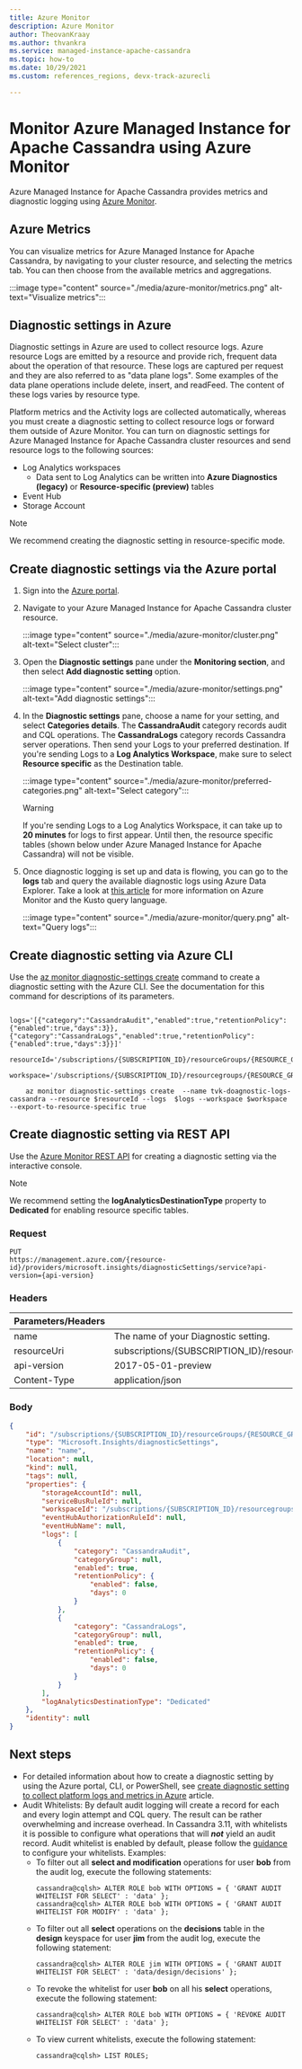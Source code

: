 ```yaml
---
title: Azure Monitor
description: Azure Monitor
author: TheovanKraay
ms.author: thvankra
ms.service: managed-instance-apache-cassandra
ms.topic: how-to
ms.date: 10/29/2021
ms.custom: references_regions, devx-track-azurecli

---
```


# Monitor Azure Managed Instance for Apache Cassandra using Azure Monitor

Azure Managed Instance for Apache Cassandra provides metrics and diagnostic logging using [Azure Monitor](../azure-monitor/overview.md). 

## Azure Metrics

You can visualize metrics for Azure Managed Instance for Apache Cassandra, by navigating to your cluster resource, and selecting the metrics tab. You can then choose from the available metrics and aggregations.

:::image type="content" source="./media/azure-monitor/metrics.png" alt-text="Visualize metrics":::

## Diagnostic settings in Azure

Diagnostic settings in Azure are used to collect resource logs. Azure resource Logs are emitted by a resource and provide rich, frequent data about the operation of that resource. These logs are captured per request and they are also referred to as "data plane logs". Some examples of the data plane operations include delete, insert, and readFeed. The content of these logs varies by resource type.

Platform metrics and the Activity logs are collected automatically, whereas you must create a diagnostic setting to collect resource logs or forward them outside of Azure Monitor. You can turn on diagnostic settings for Azure Managed Instance for Apache Cassandra cluster resources and send resource logs to the following sources:
- Log Analytics workspaces
  - Data sent to Log Analytics can be written into **Azure Diagnostics (legacy)** or **Resource-specific (preview)** tables 
- Event Hub
- Storage Account
  
> [!NOTE]
> We recommend creating the diagnostic setting in resource-specific mode.

## <a id="create-setting-portal"></a> Create diagnostic settings via the Azure portal

1. Sign into the [Azure portal](https://portal.azure.com).

1. Navigate to your Azure Managed Instance for Apache Cassandra cluster resource. 

    :::image type="content" source="./media/azure-monitor/cluster.png" alt-text="Select cluster":::
 
1. Open the **Diagnostic settings** pane under the **Monitoring section**, and then select **Add diagnostic setting** option.

    :::image type="content" source="./media/azure-monitor/settings.png" alt-text="Add diagnostic settings":::


1. In the **Diagnostic settings** pane, choose a name for your setting, and select **Categories details**. The **CassandraAudit** category records audit and CQL operations. The **CassandraLogs** category records Cassandra server operations. Then send your Logs to your preferred destination. If you're sending Logs to a **Log Analytics Workspace**, make sure to select **Resource specific** as the Destination table. 

    :::image type="content" source="./media/azure-monitor/preferred-categories.png" alt-text="Select category":::

   > [!WARNING]
   > If you're sending Logs to a Log Analytics Workspace, it can take up to **20 minutes** for logs to first appear. Until then, the resource specific tables (shown below under Azure Managed Instance for Apache Cassandra) will not be visible.  


1. Once diagnostic logging is set up and data is flowing, you can go to the **logs** tab and query the available diagnostic logs using Azure Data Explorer. Take a look at [this article](../azure-monitor/logs/log-query-overview.md) for more information on Azure Monitor and the Kusto query language. 

    :::image type="content" source="./media/azure-monitor/query.png" alt-text="Query logs":::

## <a id="create-setting-cli"></a> Create diagnostic setting via Azure CLI
Use the [az monitor diagnostic-settings create](/cli/azure/monitor/diagnostic-settings#az_monitor_diagnostic_settings_create) command to create a diagnostic setting with the Azure CLI. See the documentation for this command for descriptions of its parameters.

```azurecli-interactive
    logs='[{"category":"CassandraAudit","enabled":true,"retentionPolicy":{"enabled":true,"days":3}},{"category":"CassandraLogs","enabled":true,"retentionPolicy":{"enabled":true,"days":3}}]'
    resourceId='/subscriptions/{SUBSCRIPTION_ID}/resourceGroups/{RESOURCE_GROUP}/providers/Microsoft.DocumentDB/cassandraClusters/{CLUSTER_NAME}'
    workspace='/subscriptions/{SUBSCRIPTION_ID}/resourcegroups/{RESOURCE_GROUP}/providers/microsoft.operationalinsights/workspaces/{WORKSPACE_NAME}'

    az monitor diagnostic-settings create  --name tvk-doagnostic-logs-cassandra --resource $resourceId --logs  $logs --workspace $workspace --export-to-resource-specific true
```

## <a id="create-diagnostic-setting"></a> Create diagnostic setting via REST API
Use the [Azure Monitor REST API](/rest/api/monitor/diagnosticsettings/createorupdate) for creating a diagnostic setting via the interactive console.
> [!Note]
> We recommend setting the **logAnalyticsDestinationType** property to **Dedicated** for enabling resource specific tables.

### Request

   ```HTTP
   PUT
   https://management.azure.com/{resource-id}/providers/microsoft.insights/diagnosticSettings/service?api-version={api-version}
   ```

### Headers

   |Parameters/Headers  | Value/Description  |
   |---------|---------|
   |name     |  The name of your Diagnostic setting.      |
   |resourceUri     |   subscriptions/{SUBSCRIPTION_ID}/resourceGroups/{RESOURCE_GROUP}/providers/Microsoft.DocumentDb/databaseAccounts/{ACCOUNT_NAME}/providers/microsoft.insights/diagnosticSettings/{DIAGNOSTIC_SETTING_NAME}      |
   |api-version     |    2017-05-01-preview     |
   |Content-Type     |    application/json     |

### Body

```json
{
    "id": "/subscriptions/{SUBSCRIPTION_ID}/resourceGroups/{RESOURCE_GROUP}/providers/Microsoft.DocumentDb/databaseAccounts/{ACCOUNT_NAME}/providers/microsoft.insights/diagnosticSettings/{DIAGNOSTIC_SETTING_NAME}",
    "type": "Microsoft.Insights/diagnosticSettings",
    "name": "name",
    "location": null,
    "kind": null,
    "tags": null,
    "properties": {
        "storageAccountId": null,
        "serviceBusRuleId": null,
        "workspaceId": "/subscriptions/{SUBSCRIPTION_ID}/resourcegroups/{RESOURCE_GROUP}/providers/microsoft.operationalinsights/workspaces/{WORKSPACE_NAME}",
        "eventHubAuthorizationRuleId": null,
        "eventHubName": null,
        "logs": [
            {
                "category": "CassandraAudit",
                "categoryGroup": null,
                "enabled": true,
                "retentionPolicy": {
                    "enabled": false,
                    "days": 0
                }
            },
            {
                "category": "CassandraLogs",
                "categoryGroup": null,
                "enabled": true,
                "retentionPolicy": {
                    "enabled": false,
                    "days": 0
                }
            }
        ],
        "logAnalyticsDestinationType": "Dedicated"
    },
    "identity": null
}
```


## Next steps

* For detailed information about how to create a diagnostic setting by using the Azure portal, CLI, or PowerShell, see [create diagnostic setting to collect platform logs and metrics in Azure](../azure-monitor/essentials/diagnostic-settings.md) article.
* Audit Whitelists: By default audit logging will create a record for each and every login attempt and CQL query.
The result can be rather overwhelming and increase overhead. In Cassandra 3.11, with whitelists it is possible to configure
what operations that will **_not_** yield an audit record. Audit whitelist is enabled by default,
please follow the [guidance](https://github.com/Ericsson/ecaudit/blob/release/c2.2/doc/role_whitelist_management.md) 
to configure your whitelists. Examples:
  * To filter out all **select and modification** operations for user **bob** from the audit log, 
    execute the following statements:
    ```
    cassandra@cqlsh> ALTER ROLE bob WITH OPTIONS = { 'GRANT AUDIT WHITELIST FOR SELECT' : 'data' };
    cassandra@cqlsh> ALTER ROLE bob WITH OPTIONS = { 'GRANT AUDIT WHITELIST FOR MODIFY' : 'data' };
    ```
  * To filter out all **select** operations on the **decisions** table in the **design** keyspace 
    for user **jim** from the audit log, execute the following statement:
    ```
    cassandra@cqlsh> ALTER ROLE jim WITH OPTIONS = { 'GRANT AUDIT WHITELIST FOR SELECT' : 'data/design/decisions' };
    ```
  * To revoke the whitelist for user **bob** on all his **select** operations, execute the following statement:
    ```
    cassandra@cqlsh> ALTER ROLE bob WITH OPTIONS = { 'REVOKE AUDIT WHITELIST FOR SELECT' : 'data' };
    ```
  * To view current whitelists, execute the following statement:
    ```
    cassandra@cqlsh> LIST ROLES;
    ```
